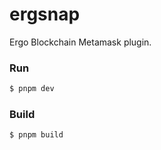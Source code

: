 # ergsnap

Ergo Blockchain Metamask plugin.

### Run

```bash
$ pnpm dev
```

### Build

```bash
$ pnpm build
```
